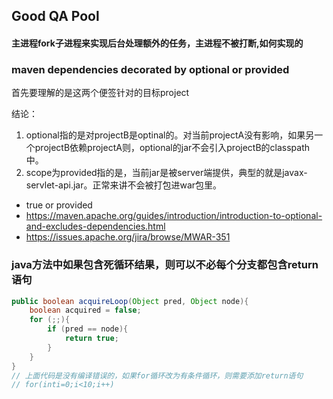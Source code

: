 ## Good QA Pool



#### 主进程fork子进程来实现后台处理额外的任务，主进程不被打断,如何实现的





### maven dependencies decorated by optional or provided

首先要理解的是这两个便签针对的目标project

结论：

1. optional指的是对projectB是optinal的。对当前projectA没有影响，如果另一个projectB依赖projectA则，optional的jar不会引入projectB的classpath中。
2. scope为provided指的是，当前jar是被server端提供，典型的就是javax-servlet-api.jar。正常来讲不会被打包进war包里。

- <optional>true</optional> or <scope>provided</scope>
- https://maven.apache.org/guides/introduction/introduction-to-optional-and-excludes-dependencies.html
- https://issues.apache.org/jira/browse/MWAR-351



### java方法中如果包含死循环结果，则可以不必每个分支都包含return 语句

```java
public boolean acquireLoop(Object pred, Object node){
    boolean acquired = false;
    for (;;){
        if (pred == node){
            return true;
        }
    }
}
// 上面代码是没有编译错误的，如果for循环改为有条件循环，则需要添加return语句
// for(inti=0;i<10;i++)
```



